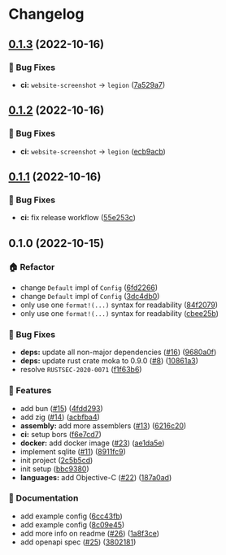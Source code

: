 # Changelog

## [0.1.3](https://github.com/devtomio/legion/compare/v0.1.2...v0.1.3) (2022-10-16)


### 🐛 Bug Fixes

* **ci:** `website-screenshot` -> `legion` ([7a529a7](https://github.com/devtomio/legion/commit/7a529a79562f3f821491cb7af6d99d27d60a086b))

## [0.1.2](https://github.com/devtomio/legion/compare/v0.1.1...v0.1.2) (2022-10-16)


### 🐛 Bug Fixes

* **ci:** `website-screenshot` -> `legion` ([ecb9acb](https://github.com/devtomio/legion/commit/ecb9acb70a951531f1d972b5a8045d821e0a432f))

## [0.1.1](https://github.com/devtomio/legion/compare/v0.1.0...v0.1.1) (2022-10-16)


### 🐛 Bug Fixes

* **ci:** fix release workflow ([55e253c](https://github.com/devtomio/legion/commit/55e253c8b768d53e610a29c6d96d7a79bb547f49))

## 0.1.0 (2022-10-15)


### 🏠 Refactor

* change `Default` impl of `Config` ([6fd2266](https://github.com/devtomio/legion/commit/6fd22663c05979beed3337747fc1a810ca69feb3))
* change `Default` impl of `Config` ([3dc4db0](https://github.com/devtomio/legion/commit/3dc4db0e475140030f71d2645faf3f553a46a76a))
* only use one `format!(...)` syntax for readability ([84f2079](https://github.com/devtomio/legion/commit/84f20792a7db1eed996566ea33cd5ee98be9259e))
* only use one `format!(...)` syntax for readability ([cbee25b](https://github.com/devtomio/legion/commit/cbee25b29db6ae89bc21603d4c43e4b786345cfc))


### 🐛 Bug Fixes

* **deps:** update all non-major dependencies ([#16](https://github.com/devtomio/legion/issues/16)) ([9680a0f](https://github.com/devtomio/legion/commit/9680a0f63170a76322d0a6c9971c40bf9e86e6da))
* **deps:** update rust crate moka to 0.9.0 ([#8](https://github.com/devtomio/legion/issues/8)) ([10861a3](https://github.com/devtomio/legion/commit/10861a38820b86ba972a6e694d02ada7b81a31a5))
* resolve `RUSTSEC-2020-0071` ([f1f63b6](https://github.com/devtomio/legion/commit/f1f63b644fc75c833ca067f9fb7874e192061478))


### 🚀 Features

* add bun ([#15](https://github.com/devtomio/legion/issues/15)) ([4fdd293](https://github.com/devtomio/legion/commit/4fdd29362c2415674572f20ca238a858a1988095))
* add zig ([#14](https://github.com/devtomio/legion/issues/14)) ([acbfba4](https://github.com/devtomio/legion/commit/acbfba46d9c7de52debda76f92747cebfb2f94ee))
* **assembly:** add more assemblers ([#13](https://github.com/devtomio/legion/issues/13)) ([6216c20](https://github.com/devtomio/legion/commit/6216c204b492d4a49ebe45ecd83cbb881e49aaab))
* **ci:** setup bors ([f6e7cd7](https://github.com/devtomio/legion/commit/f6e7cd7672d02cebedb9c8c31938df176038b6bc))
* **docker:** add docker image ([#23](https://github.com/devtomio/legion/issues/23)) ([ae1da5e](https://github.com/devtomio/legion/commit/ae1da5e51abfcdb2379f27d94075838efea9ab85))
* implement sqlite ([#11](https://github.com/devtomio/legion/issues/11)) ([8911fc9](https://github.com/devtomio/legion/commit/8911fc93173a8f1bb485b946db439f7b2161505e))
* init project ([2c5b5cd](https://github.com/devtomio/legion/commit/2c5b5cd668721ffd92e985081a4179958bd62743))
* init setup ([bbc9380](https://github.com/devtomio/legion/commit/bbc93803c2315769d7286ee4d22721e56891b64d))
* **languages:** add Objective-C ([#22](https://github.com/devtomio/legion/issues/22)) ([187a0ad](https://github.com/devtomio/legion/commit/187a0ad8c72652eaddd4e3246f8bc8199ca5a9de))


### 📝 Documentation

* add example config ([6cc43fb](https://github.com/devtomio/legion/commit/6cc43fb93183a6794b42b61f2f499ff4f38dc14b))
* add example config ([8c09e45](https://github.com/devtomio/legion/commit/8c09e45b0f221bd6d697666c7a7f9b896b32b241))
* add more info on readme ([#26](https://github.com/devtomio/legion/issues/26)) ([1a8f3ce](https://github.com/devtomio/legion/commit/1a8f3ce3f0dd8c4ba6480066ffca67450a8280b6))
* add openapi spec ([#25](https://github.com/devtomio/legion/issues/25)) ([3802181](https://github.com/devtomio/legion/commit/38021818a53e5e12759db727a8fa3a07b78fde6c))
